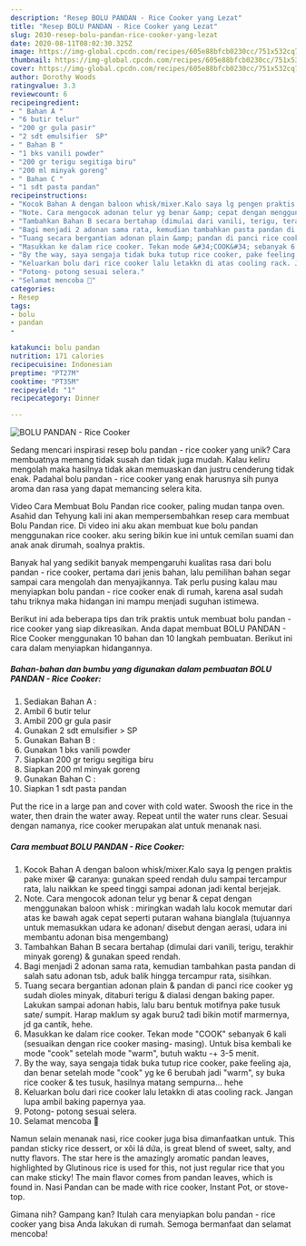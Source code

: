 ```yaml
---
description: "Resep BOLU PANDAN - Rice Cooker yang Lezat"
title: "Resep BOLU PANDAN - Rice Cooker yang Lezat"
slug: 2030-resep-bolu-pandan-rice-cooker-yang-lezat
date: 2020-08-11T08:02:30.325Z
image: https://img-global.cpcdn.com/recipes/605e88bfcb0230cc/751x532cq70/bolu-pandan-rice-cooker-foto-resep-utama.jpg
thumbnail: https://img-global.cpcdn.com/recipes/605e88bfcb0230cc/751x532cq70/bolu-pandan-rice-cooker-foto-resep-utama.jpg
cover: https://img-global.cpcdn.com/recipes/605e88bfcb0230cc/751x532cq70/bolu-pandan-rice-cooker-foto-resep-utama.jpg
author: Dorothy Woods
ratingvalue: 3.3
reviewcount: 6
recipeingredient:
- " Bahan A "
- "6 butir telur"
- "200 gr gula pasir"
- "2 sdt emulsifier  SP"
- " Bahan B "
- "1 bks vanili powder"
- "200 gr terigu segitiga biru"
- "200 ml minyak goreng"
- " Bahan C "
- "1 sdt pasta pandan"
recipeinstructions:
- "Kocok Bahan A dengan baloon whisk/mixer.Kalo saya lg pengen praktis pake mixer 😁 caranya: gunakan speed rendah dulu sampai tercampur rata, lalu naikkan ke speed tinggi sampai adonan jadi kental berjejak."
- "Note. Cara mengocok adonan telur yg benar &amp; cepat dengan menggunakan baloon whisk : miringkan wadah lalu kocok memutar dari atas ke bawah agak cepat seperti putaran wahana bianglala (tujuannya untuk memasukkan udara ke adonan/ disebut dengan aerasi, udara ini membantu adonan bisa mengembang)"
- "Tambahkan Bahan B secara bertahap (dimulai dari vanili, terigu, terakhir minyak goreng) &amp; gunakan speed rendah."
- "Bagi menjadi 2 adonan sama rata, kemudian tambahkan pasta pandan di salah satu adonan tsb, aduk balik hingga tercampur rata, sisihkan."
- "Tuang secara bergantian adonan plain &amp; pandan di panci rice cooker yg sudah dioles minyak, ditaburi terigu &amp; dialasi dengan baking paper. Lakukan sampai adonan habis, lalu baru bentuk motifnya pake tusuk sate/ sumpit. Harap maklum sy agak buru2 tadi bikin motif marmernya, jd ga cantik, hehe."
- "Masukkan ke dalam rice cooker. Tekan mode &#34;COOK&#34; sebanyak 6 kali (sesuaikan dengan rice cooker masing- masing). Untuk bisa kembali ke mode &#34;cook&#34; setelah mode &#34;warm&#34;, butuh waktu -+ 3-5 menit."
- "By the way, saya sengaja tidak buka tutup rice cooker, pake feeling aja, dan benar setelah mode &#34;cook&#34; yg ke 6 berubah jadi &#34;warm&#34;, sy buka rice cooker &amp; tes tusuk, hasilnya matang sempurna... hehe"
- "Keluarkan bolu dari rice cooker lalu letakkn di atas cooling rack. Jangan lupa ambil baking papernya yaa."
- "Potong- potong sesuai selera."
- "Selamat mencoba 🥰"
categories:
- Resep
tags:
- bolu
- pandan
- 

katakunci: bolu pandan  
nutrition: 171 calories
recipecuisine: Indonesian
preptime: "PT27M"
cooktime: "PT35M"
recipeyield: "1"
recipecategory: Dinner

---
```



![BOLU PANDAN - Rice Cooker](https://img-global.cpcdn.com/recipes/605e88bfcb0230cc/751x532cq70/bolu-pandan-rice-cooker-foto-resep-utama.jpg)

Sedang mencari inspirasi resep bolu pandan - rice cooker yang unik? Cara membuatnya memang tidak susah dan tidak juga mudah. Kalau keliru mengolah maka hasilnya tidak akan memuaskan dan justru cenderung tidak enak. Padahal bolu pandan - rice cooker yang enak harusnya sih punya aroma dan rasa yang dapat memancing selera kita.

Video Cara Membuat Bolu Pandan rice cooker, paling mudan tanpa oven. Asahid dan Tehyung kali ini akan mempersembahkan resep cara membuat Bolu Pandan rice. Di video ini aku akan membuat kue bolu pandan menggunakan rice cooker. aku sering bikin kue ini untuk cemilan suami dan anak anak dirumah, soalnya praktis.

Banyak hal yang sedikit banyak mempengaruhi kualitas rasa dari bolu pandan - rice cooker, pertama dari jenis bahan, lalu pemilihan bahan segar sampai cara mengolah dan menyajikannya. Tak perlu pusing kalau mau menyiapkan bolu pandan - rice cooker enak di rumah, karena asal sudah tahu triknya maka hidangan ini mampu menjadi suguhan istimewa.


Berikut ini ada beberapa tips dan trik praktis untuk membuat bolu pandan - rice cooker yang siap dikreasikan. Anda dapat membuat BOLU PANDAN - Rice Cooker menggunakan 10 bahan dan 10 langkah pembuatan. Berikut ini cara dalam menyiapkan hidangannya.

<!--inarticleads1-->

##### Bahan-bahan dan bumbu yang digunakan dalam pembuatan BOLU PANDAN - Rice Cooker:

1. Sediakan  Bahan A :
1. Ambil 6 butir telur
1. Ambil 200 gr gula pasir
1. Gunakan 2 sdt emulsifier &gt; SP
1. Gunakan  Bahan B :
1. Gunakan 1 bks vanili powder
1. Siapkan 200 gr terigu segitiga biru
1. Siapkan 200 ml minyak goreng
1. Gunakan  Bahan C :
1. Siapkan 1 sdt pasta pandan


Put the rice in a large pan and cover with cold water. Swoosh the rice in the water, then drain the water away. Repeat until the water runs clear. Sesuai dengan namanya, rice cooker merupakan alat untuk menanak nasi. 

<!--inarticleads2-->

##### Cara membuat BOLU PANDAN - Rice Cooker:

1. Kocok Bahan A dengan baloon whisk/mixer.Kalo saya lg pengen praktis pake mixer 😁 caranya: gunakan speed rendah dulu sampai tercampur rata, lalu naikkan ke speed tinggi sampai adonan jadi kental berjejak.
1. Note. Cara mengocok adonan telur yg benar &amp; cepat dengan menggunakan baloon whisk : miringkan wadah lalu kocok memutar dari atas ke bawah agak cepat seperti putaran wahana bianglala (tujuannya untuk memasukkan udara ke adonan/ disebut dengan aerasi, udara ini membantu adonan bisa mengembang)
1. Tambahkan Bahan B secara bertahap (dimulai dari vanili, terigu, terakhir minyak goreng) &amp; gunakan speed rendah.
1. Bagi menjadi 2 adonan sama rata, kemudian tambahkan pasta pandan di salah satu adonan tsb, aduk balik hingga tercampur rata, sisihkan.
1. Tuang secara bergantian adonan plain &amp; pandan di panci rice cooker yg sudah dioles minyak, ditaburi terigu &amp; dialasi dengan baking paper. Lakukan sampai adonan habis, lalu baru bentuk motifnya pake tusuk sate/ sumpit. Harap maklum sy agak buru2 tadi bikin motif marmernya, jd ga cantik, hehe.
1. Masukkan ke dalam rice cooker. Tekan mode &#34;COOK&#34; sebanyak 6 kali (sesuaikan dengan rice cooker masing- masing). Untuk bisa kembali ke mode &#34;cook&#34; setelah mode &#34;warm&#34;, butuh waktu -+ 3-5 menit.
1. By the way, saya sengaja tidak buka tutup rice cooker, pake feeling aja, dan benar setelah mode &#34;cook&#34; yg ke 6 berubah jadi &#34;warm&#34;, sy buka rice cooker &amp; tes tusuk, hasilnya matang sempurna... hehe
1. Keluarkan bolu dari rice cooker lalu letakkn di atas cooling rack. Jangan lupa ambil baking papernya yaa.
1. Potong- potong sesuai selera.
1. Selamat mencoba 🥰


Namun selain menanak nasi, rice cooker juga bisa dimanfaatkan untuk. This pandan sticky rice dessert, or xôi lá dứa, is great blend of sweet, salty, and nutty flavors. The star here is the amazingly aromatic pandan leaves, highlighted by Glutinous rice is used for this, not just regular rice that you can make sticky! The main flavor comes from pandan leaves, which is found in. Nasi Pandan can be made with rice cooker, Instant Pot, or stove-top. 

Gimana nih? Gampang kan? Itulah cara menyiapkan bolu pandan - rice cooker yang bisa Anda lakukan di rumah. Semoga bermanfaat dan selamat mencoba!
